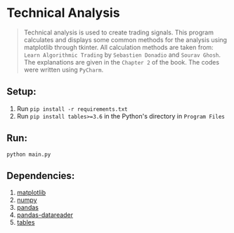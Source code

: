 # Technical Analysis
> Technical analysis is used to create trading signals.
> This program calculates and displays some common methods
> for the analysis using matplotlib through tkinter.
> All calculation methods are taken from:
> `Learn Algorithmic Trading` by `Sebastien Donadio`
> and `Sourav Ghosh`. The explanations are given in
> the `Chapter 2` of the book. The codes were written using `PyCharm`.

## Setup:
1. Run `pip install -r requirements.txt`
2. Run `pip install tables>=3.6` in the Python's directory in `Program Files`

## Run:
`python main.py`

## Dependencies:
1. [matplotlib](https://matplotlib.org/)
2. [numpy](https://numpy.org/)
3. [pandas](https://pandas.pydata.org/)
4. [pandas-datareader](https://pandas-datareader.readthedocs.io/en/latest/)
5. [tables](https://www.pytables.org/)